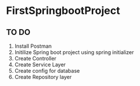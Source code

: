 # FirstSpringbootProject

## TO DO

1. Install Postman
2. Initilize Spring boot project using spring initializer
3. Create Controller
4. Create Service Layer
5. Create config for database
6. Create Repository layer